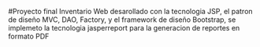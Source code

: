 #Proyecto final Inventario Web desarollado con la tecnologia JSP, el patron de diseño MVC, DAO, Factory, y el framework de diseño Bootstrap, se implemeto la tecnologia jasperreport para la generacion de reportes en formato PDF
